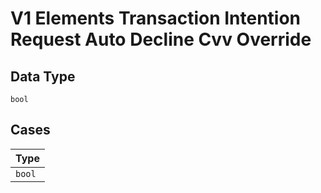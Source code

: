 
# V1 Elements Transaction Intention Request Auto Decline Cvv Override

## Data Type

`bool`

## Cases

| Type |
|  --- |
| `bool` |

